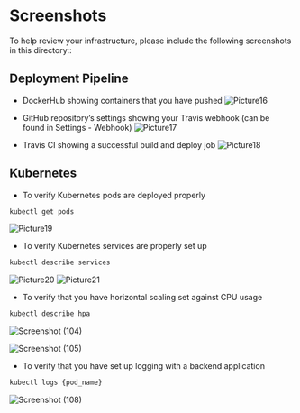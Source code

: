 ﻿# Screenshots
To help review your infrastructure, please include the following screenshots in this directory::

## Deployment Pipeline
* DockerHub showing containers that you have pushed
![Picture16](https://user-images.githubusercontent.com/86393854/200703389-8c81cc65-b86b-4345-8306-bd24ddbea7c8.png)


* GitHub repository’s settings showing your Travis webhook (can be found in Settings - Webhook)
![Picture17](https://user-images.githubusercontent.com/86393854/200703363-c738a7d8-8576-4b7e-8404-ff508e0b167b.png)


* Travis CI showing a successful build and deploy job
![Picture18](https://user-images.githubusercontent.com/86393854/200703417-98c77309-d10f-4d81-9cf1-b5374bffb302.png)

## Kubernetes
* To verify Kubernetes pods are deployed properly
```bash
kubectl get pods

```
![Picture19](https://user-images.githubusercontent.com/86393854/200703445-c241b688-7a15-4b4a-b8a2-831620a91b1a.png)

* To verify Kubernetes services are properly set up
```bash
kubectl describe services
```
![Picture20](https://user-images.githubusercontent.com/86393854/200703522-93412164-32c3-4a11-bbac-ed9d329d0686.png)
![Picture21](https://user-images.githubusercontent.com/86393854/200703545-00638071-b3c1-4e0e-9304-159b0fe96bf1.png)



* To verify that you have horizontal scaling set against CPU usage
```bash
kubectl describe hpa
```
![Screenshot (104)](https://user-images.githubusercontent.com/86393854/200855263-86bea880-b9db-4f81-9ad9-aab93671a850.jpg)

![Screenshot (105)](https://user-images.githubusercontent.com/86393854/200855389-b4e76a23-92be-48c4-8eef-c965d4d57448.jpg)




* To verify that you have set up logging with a backend application
```bash
kubectl logs {pod_name}
```
![Screenshot (108)](https://user-images.githubusercontent.com/86393854/200858663-938f21e9-5094-442c-9ed3-81df58f630a5.jpg)



